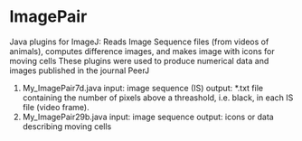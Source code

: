 # ImagePair
Java plugins for ImageJ:
  Reads Image Sequence files (from videos of animals), computes difference images, and makes image with icons for moving cells
These plugins were used to produce numerical data and images published in the journal PeerJ
1. My_ImagePair7d.java
  input: image sequence (IS)
  output: *.txt file containing the number of pixels above a threashold, i.e. black, in each IS file (video frame).
2. My_ImagePair29b.java
  input: image sequence
  output: icons or data describing moving cells
